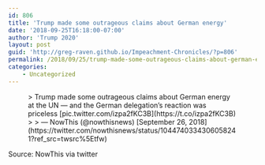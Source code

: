 ```yaml
---
id: 806
title: 'Trump made some outrageous claims about German energy'
date: '2018-09-25T16:18:00-07:00'
author: 'Trump 2020'
layout: post
guid: 'http://greg-raven.github.io/Impeachment-Chronicles/?p=806'
permalink: /2018/09/25/trump-made-some-outrageous-claims-about-german-energy/
categories:
    - Uncategorized
---
```


<figure class="wp-block-embed is-type-rich is-provider-twitter wp-block-embed-twitter"><div class="wp-block-embed__wrapper">> Trump made some outrageous claims about German energy at the UN — and the German delegation’s reaction was priceless [pic.twitter.com/izpa2fKC3B](https://t.co/izpa2fKC3B)
> 
> — NowThis (@nowthisnews) [September 26, 2018](https://twitter.com/nowthisnews/status/1044740334306058241?ref_src=twsrc%5Etfw)

<script async="" charset="utf-8" src="https://platform.twitter.com/widgets.js"></script></div></figure>Source: NowThis via twitter